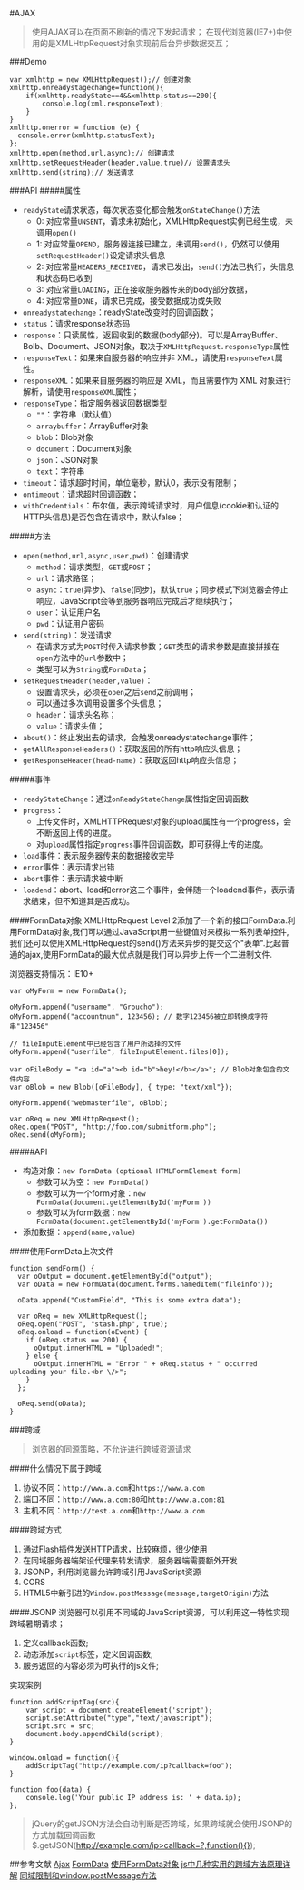 #AJAX
> 使用AJAX可以在页面不刷新的情况下发起请求；
> 在现代浏览器(IE7+)中使用的是XMLHttpRequest对象实现前后台异步数据交互；

###Demo
	
	var xmlhttp = new XMLHttpRequest();// 创建对象
	xmlhttp.onreadystagechange=function(){
		if(xmlhttp.readyState==4&&xmlhttp.status==200){
			console.log(xml.responseText);
		}
	}
	xmlhttp.onerror = function (e) {
	  console.error(xmlhttp.statusText);
	};
	xmlhttp.open(method,url,async);// 创建请求
	xmlhttp.setRequestHeader(header,value,true)// 设置请求头
	xmlhttp.send(string);// 发送请求

###API
#####属性
+ `readyState`请求状态，每次状态变化都会触发`onStateChange()`方法
	* 0: 对应常量`UNSENT`，请求未初始化，XMLHttpRequest实例已经生成，未调用`open()`
	* 1: 对应常量`OPEND`，服务器连接已建立，未调用`send()`，仍然可以使用`setRequestHeader()`设定请求头信息
	* 2: 对应常量`HEADERS_RECEIVED`，请求已发出，`send()`方法已执行，头信息和状态码已收到
	* 3: 对应常量`LOADING`，正在接收服务器传来的body部分数据，
	* 4: 对应常量`DONE`，请求已完成，接受数据成功或失败
+ `onreadystatechange`：readyState改变时的回调函数；
+ `status`：请求response状态码
+ `response`：只读属性，返回收到的数据(body部分)。可以是ArrayBuffer、Bolb、Document、JSON对象，取决于`XMLHttpRequest.responseType`属性
+ `responseText`：如果来自服务器的响应并非 XML，请使用`responseText`属性。
+ `responseXML`：如果来自服务器的响应是 XML，而且需要作为 XML 对象进行解析，请使用`responseXML`属性；
+ `responseType`：指定服务器返回数据类型
	* `""`：字符串（默认值）
	* `arraybuffer`：ArrayBuffer对象
	* `blob`：Blob对象
	* `document`：Document对象
	* `json`：JSON对象
	* `text`：字符串
+ `timeout`：请求超时时间，单位毫秒，默认0，表示没有限制；
+ `ontimeout`：请求超时回调函数；
+ `withCredentials`：布尔值，表示跨域请求时，用户信息(cookie和认证的HTTP头信息)是否包含在请求中，默认false；

#####方法
+ `open(method,url,async,user,pwd)`：创建请求
	* `method`：请求类型，`GET`或`POST`；
	* `url`：请求路径；
	* `async`：`true`(异步)、`false`(同步)，默认`true`；同步模式下浏览器会停止响应，JavaScript会等到服务器响应完成后才继续执行；
	* `user`：认证用户名
	* `pwd`：认证用户密码
+ `send(string)`：发送请求
	* 在请求方式为`POST`时传入请求参数；`GET`类型的请求参数是直接拼接在`open`方法中的`url`参数中；
	* 类型可以为`String`或`FormData`；
+ `setRequestHeader(header,value)`：
	* 设置请求头，必须在`open`之后`send`之前调用；
	* 可以通过多次调用设置多个头信息；
	* `header`：请求头名称；
	* `value`：请求头值；
+ `about()`：终止发出去的请求，会触发onreadystatechange事件；
+ `getAllResponseHeaders()`：获取返回的所有http响应头信息；
+ `getResponseHeader(head-name)`：获取返回http响应头信息；

#####事件
+ `readyStateChange`：通过`onReadyStateChange`属性指定回调函数
+ `progress`：
	* 上传文件时，XMLHTTPRequest对象的upload属性有一个progress，会不断返回上传的进度。
	* 对`upload`属性指定`progress`事件回调函数，即可获得上传的进度。
+ `load`事件：表示服务器传来的数据接收完毕
+ `error`事件：表示请求出错
+ `abort`事件：表示请求被中断
+ `loadend`：abort、load和error这三个事件，会伴随一个loadend事件，表示请求结束，但不知道其是否成功。

####FormData对象
XMLHttpRequest Level 2添加了一个新的接口FormData.利用FormData对象,我们可以通过JavaScript用一些键值对来模拟一系列表单控件,我们还可以使用XMLHttpRequest的send()方法来异步的提交这个"表单".比起普通的ajax,使用FormData的最大优点就是我们可以异步上传一个二进制文件.

浏览器支持情况：IE10+

	var oMyForm = new FormData();

	oMyForm.append("username", "Groucho");
	oMyForm.append("accountnum", 123456); // 数字123456被立即转换成字符串"123456"

	// fileInputElement中已经包含了用户所选择的文件
	oMyForm.append("userfile", fileInputElement.files[0]);

	var oFileBody = "<a id="a"><b id="b">hey!</b></a>"; // Blob对象包含的文件内容
	var oBlob = new Blob([oFileBody], { type: "text/xml"});

	oMyForm.append("webmasterfile", oBlob);

	var oReq = new XMLHttpRequest();
	oReq.open("POST", "http://foo.com/submitform.php");
	oReq.send(oMyForm);

#####API
+ 构造对象：`new FormData (optional HTMLFormElement form)`
	* 参数可以为空：`new FormData()`
	* 参数可以为一个form对象：`new FormData(document.getElementById('myForm'))`
	* 参数可以为form数据：`new FormData(document.getElementById('myForm').getFormData())`
+ 添加数据：`append(name,value)`

####使用FormData上次文件
	
	function sendForm() {
	  var oOutput = document.getElementById("output");
	  var oData = new FormData(document.forms.namedItem("fileinfo"));

	  oData.append("CustomField", "This is some extra data");

	  var oReq = new XMLHttpRequest();
	  oReq.open("POST", "stash.php", true);
	  oReq.onload = function(oEvent) {
	    if (oReq.status == 200) {
	      oOutput.innerHTML = "Uploaded!";
	    } else {
	      oOutput.innerHTML = "Error " + oReq.status + " occurred uploading your file.<br \/>";
	    }
	  };

	  oReq.send(oData);
	}


###跨域
> 浏览器的同源策略，不允许进行跨域资源请求

####什么情况下属于跨域
1. 协议不同：`http://www.a.com`和`https://www.a.com`
2. 端口不同：`http://www.a.com:80`和`http://www.a.com:81`
3. 主机不同：`http://test.a.com`和`http://www.a.com`

####跨域方式
1. 通过Flash插件发送HTTP请求，比较麻烦，很少使用
2. 在同域服务器端架设代理来转发请求，服务器端需要额外开发
3. JSONP，利用浏览器允许跨域引用JavaScript资源
4. CORS
5. HTML5中新引进的`Window.postMessage(message,targetOrigin)`方法


####JSONP
浏览器可以引用不同域的JavaScript资源，可以利用这一特性实现跨域暑期请求；
1. 定义callback函数;
2. 动态添加`script`标签，定义回调函数;
3. 服务返回的内容必须为可执行的js文件;

实现案例

```
function addScriptTag(src){
    var script = document.createElement('script');
    script.setAttribute("type","text/javascript");
    script.src = src;
    document.body.appendChild(script);
}

window.onload = function(){
    addScriptTag("http://example.com/ip?callback=foo");
}

function foo(data) {
    console.log('Your public IP address is: ' + data.ip);
};
```
> jQuery的getJSON方法会自动判断是否跨域，如果跨域就会使用JSONP的方式加载回调函数
> $.getJSON(http://example.com/ip>callback=?,function(){});


##参考文献
[Ajax](http://javascript.ruanyifeng.com/bom/ajax.html)
[FormData](https://developer.mozilla.org/zh-CN/docs/Web/API/FormData)
[使用FormData对象](https://developer.mozilla.org/zh-CN/docs/Web/Guide/Using_FormData_Objects)
[js中几种实用的跨域方法原理详解](http://www.cnblogs.com/2050/p/3191744.html)
[同域限制和window.postMessage方法](http://javascript.ruanyifeng.com/bom/windowpostmessage.html)